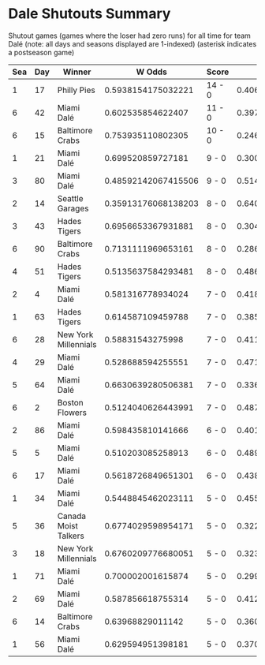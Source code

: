 # Dale Shutouts Summary



Shutout games (games where the loser had zero runs) for all time for team Dalé (note: all days and seasons displayed are 1-indexed) (asterisk indicates a postseason game)


| Sea | Day | Winner | W Odds | Score | L Odds | Loser | 
| ------ |------ |------ |------ |------ |------ |------ |
| 1 | 17 | Philly Pies | 0.5938154175032221 | 14 - 0 | 0.406184582496777 | Miami Dalé | 
| 6 | 42 | Miami Dalé | 0.602535854622407 | 11 - 0 | 0.397464145377592 | Unlimited Tacos | 
| 6 | 15 | Baltimore Crabs | 0.753935110802305 | 10 - 0 | 0.246064889197694 | Miami Dalé | 
| 1 | 21 | Miami Dalé | 0.699520859727181 | 9 - 0 | 0.300479140272818 | Canada Moist Talkers | 
| 3 | 80 | Miami Dalé | 0.48592142067415506 | 9 - 0 | 0.514078579325844 | Seattle Garages | 
| 2 | 14 | Seattle Garages | 0.35913176068138203 | 8 - 0 | 0.640868239318617 | Miami Dalé | 
| 3 | 43 | Hades Tigers | 0.6956653367931881 | 8 - 0 | 0.304334663206811 | Miami Dalé | 
| 6 | 90 | Baltimore Crabs | 0.7131111969653161 | 8 - 0 | 0.286888803034683 | Miami Dalé | 
| 4 | 51 | Hades Tigers | 0.5135637584293481 | 8 - 0 | 0.486436241570651 | Miami Dalé | 
| 2 | 4 | Miami Dalé | 0.581316778934024 | 7 - 0 | 0.41868322106597505 | Seattle Garages | 
| 1 | 63 | Hades Tigers | 0.614587109459788 | 7 - 0 | 0.38541289054021105 | Miami Dalé | 
| 6 | 28 | New York Millennials | 0.58831543275998 | 7 - 0 | 0.41168456724002 | Miami Dalé | 
| 4 | 29 | Miami Dalé | 0.528688594255551 | 7 - 0 | 0.471311405744448 | Houston Spies | 
| 5 | 64 | Miami Dalé | 0.6630639280506381 | 7 - 0 | 0.33693607194936104 | Canada Moist Talkers | 
| 6 | 2 | Boston Flowers | 0.5124040626443991 | 7 - 0 | 0.48759593735560103 | Miami Dalé | 
| 2 | 86 | Miami Dalé | 0.598435810141666 | 6 - 0 | 0.40156418985833303 | Breckenridge Jazz Hands | 
| 5 | 5 | Miami Dalé | 0.510203085258913 | 6 - 0 | 0.48979691474108605 | Mexico City Wild Wings | 
| 6 | 17 | Miami Dalé | 0.5618726849651301 | 6 - 0 | 0.438127315034869 | Unlimited Tacos | 
| 1 | 34 | Miami Dalé | 0.5448845462023111 | 5 - 0 | 0.45511545379768803 | Houston Spies | 
| 5 | 36 | Canada Moist Talkers | 0.6774029598954171 | 5 - 0 | 0.322597040104582 | Miami Dalé | 
| 3 | 18 | New York Millennials | 0.6760209776680051 | 5 - 0 | 0.32397902233199405 | Miami Dalé | 
| 1 | 71 | Miami Dalé | 0.700002001615874 | 5 - 0 | 0.299997998384125 | Houston Spies | 
| 2 | 69 | Miami Dalé | 0.587856618755314 | 5 - 0 | 0.412143381244685 | Seattle Garages | 
| 6 | 14 | Baltimore Crabs | 0.63968829011142 | 5 - 0 | 0.360311709888579 | Miami Dalé | 
| 1 | 56 | Miami Dalé | 0.629594951398181 | 5 - 0 | 0.37040504860181805 | Kansas City Breath Mints | 


